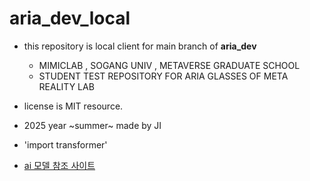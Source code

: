 # aria_dev_local 
- this repository is local client for main branch of **aria_dev**
  - MIMICLAB , SOGANG UNIV , METAVERSE GRADUATE SCHOOL 
  - STUDENT TEST REPOSITORY FOR ARIA GLASSES OF META REALITY LAB 
- license is MIT resource. 

- 2025 year ~summer~ made by JI 

- 'import transformer'
- [ai 모델 참조 사이트](https://huggingface.co/, "허깅페이스허브")

